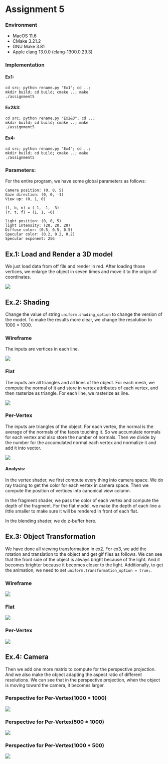 Assignment 5
======================================

### Environment

- MacOS 11.6
- CMake 3.21.2
- GNU Make 3.81
- Apple clang 13.0.0 (clang-1300.0.29.3)

### Implementation

#### Ex1:

```
cd src; python rename.py "Ex1"; cd ..;
mkdir build; cd build; cmake ..; make
./assignment5
```

#### Ex2&3:

```
cd src; python rename.py "Ex2&3"; cd ..;
mkdir build; cd build; cmake ..; make
./assignment5
```

#### Ex4:

```
cd src; python rename.py "Ex4"; cd ..;
mkdir build; cd build; cmake ..; make
./assignment5
```

### Parameters:

For the entire program, we have some global parameters as follows:

```
Camera position: (0, 0, 5)
Gaze direction: (0, 0, -1)
View up: (0, 1, 0)

(l, b, n) = (-1, -1, -3)
(r, t, f) = (1, 1, -6)

light position: (0, 0, 5)
light intensity: (20, 20, 20)
Diffuse color: (0.5, 0.5, 0.5)
Specular color: (0.2, 0.2, 0.2)
Specular exponent: 256
```

Ex.1: Load and Render a 3D model
-----------------
We just load data from off file and render in red. After loading those vertices, we enlarge the object in seven times
and move it to the origin of coordinates.

![](result/bunny_ex1.png?raw=true)

Ex.2: Shading
----------------------
Change the value of string `uniform.shading_option` to change the version of the model. To make the results more clear,
we change the resolution to 1000 * 1000.

### Wireframe

The inputs are vertices in each line.

![](result/bunny_ex2-1.png?raw=true)

### Flat

The inputs are all triangles and all lines of the object. For each mesh, we compute the normal of it and store in vertex
attributes of each vertex, and then rasterize as triangle. For each line, we rasterize as line.

![](result/bunny_ex2-2.png?raw=true)

### Per-Vertex

The inputs are triangles of the object. For each vertex, the normal is the average of the normals of the faces touching
it. So we accumulate normals for each vertex and also store the number of normals. Then we divide by the number for the
accumulated normal each vertex and normalize it and add it into vector.

![](result/bunny_ex2-3.png?raw=true)

#### Analysis:

In the vertex shader, we first compute every thing into camera space. We do ray tracing to get the color for each vertex
in camera space. Then we compute the position of vertices into canonical view column.

In the fragment shader, we pass the color of each vertex and compute the depth of the fragment. For the flat model, we
make the depth of each line a little smaller to make sure it will be rendered in front of each flat.

In the blending shader, we do z-buffer here.

Ex.3: Object Transformation
----------------------

We have done all viewing transformation in ex2. For ex3, we add the rotation and translation to the object and get gif
files as follows. We can see that the front side of the object is always bright because of the light. And it becomes
brighter because it becomes closer to the light. Additionally, to get the animation, we need to
set `uniform.transformation_option = true;`.

### Wireframe

![](result/bunny_ex3-1.gif?raw=true)

### Flat

![](result/bunny_ex3-2.gif?raw=true)

### Per-Vertex

![](result/bunny_ex3-3.gif?raw=true)

Ex.4: Camera
----------------------
Then we add one more matrix to compute for the perspective projection. And we also make the object adapting the aspect
ratio of different resolutions. We can see that in the perspective projection, when the object is moving toward the
camera, it becomes larger.

### Perspective for Per-Vertex(1000 * 1000)
![](result/bunny_ex4-1.gif?raw=true)

### Perspective for Per-Vertex(500 * 1000)
![](result/bunny_ex4-2.gif?raw=true)

### Perspective for Per-Vertex(1000 * 500)
![](result/bunny_ex4-3.gif?raw=true)

